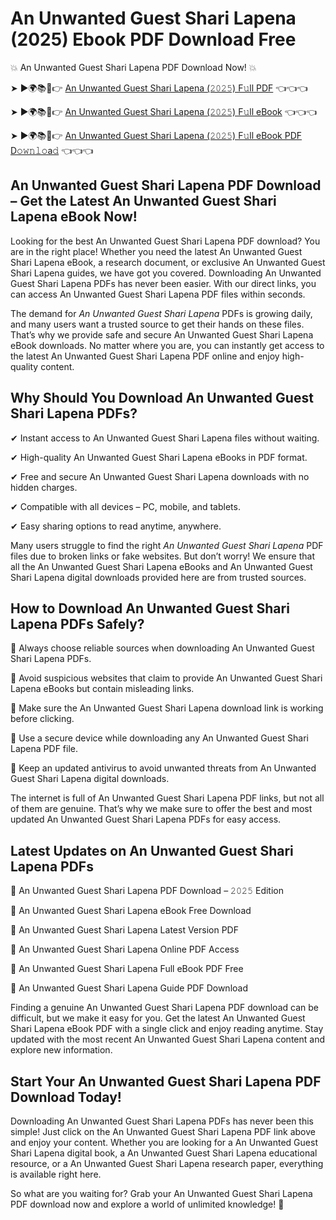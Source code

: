 # An Unwanted Guest Shari Lapena (2025) Ebook PDF Download Free

💥 An Unwanted Guest Shari Lapena PDF Download Now! 💥

➤ ►🌍📚📱👉 [An Unwanted Guest Shari Lapena (𝟸𝟶𝟸𝟻) F𝚞ll PDF](https://getpdf.xyz/an-unwanted-guest-shari-lapena) 👈👈👈


➤ ►🌍📚📱👉 [An Unwanted Guest Shari Lapena (𝟸𝟶𝟸𝟻) F𝚞ll eBook](https://getpdf.xyz/an-unwanted-guest-shari-lapena) 👈👈👈


➤ ►🌍📚📱👉 [An Unwanted Guest Shari Lapena (𝟸𝟶𝟸𝟻) F𝚞ll eBook PDF D𝚘𝚠𝚗𝚕𝚘a𝚍](https://getpdf.xyz/an-unwanted-guest-shari-lapena) 👈👈👈


## An Unwanted Guest Shari Lapena PDF Download – Get the Latest An Unwanted Guest Shari Lapena eBook Now!

Looking for the best An Unwanted Guest Shari Lapena PDF download? You are in the right place! Whether you need the latest An Unwanted Guest Shari Lapena eBook, a research document, or exclusive An Unwanted Guest Shari Lapena guides, we have got you covered. Downloading An Unwanted Guest Shari Lapena PDFs has never been easier. With our direct links, you can access An Unwanted Guest Shari Lapena PDF files within seconds.

The demand for *An Unwanted Guest Shari Lapena* PDFs is growing daily, and many users want a trusted source to get their hands on these files. That’s why we provide safe and secure An Unwanted Guest Shari Lapena eBook downloads. No matter where you are, you can instantly get access to the latest An Unwanted Guest Shari Lapena PDF online and enjoy high-quality content.

## Why Should You Download An Unwanted Guest Shari Lapena PDFs?

✔ Instant access to An Unwanted Guest Shari Lapena files without waiting.

✔ High-quality An Unwanted Guest Shari Lapena eBooks in PDF format.

✔ Free and secure An Unwanted Guest Shari Lapena downloads with no hidden charges.

✔ Compatible with all devices – PC, mobile, and tablets.

✔ Easy sharing options to read anytime, anywhere.

Many users struggle to find the right *An Unwanted Guest Shari Lapena* PDF files due to broken links or fake websites. But don’t worry! We ensure that all the An Unwanted Guest Shari Lapena eBooks and An Unwanted Guest Shari Lapena digital downloads provided here are from trusted sources.

## How to Download An Unwanted Guest Shari Lapena PDFs Safely?

📌 Always choose reliable sources when downloading An Unwanted Guest Shari Lapena PDFs.

📌 Avoid suspicious websites that claim to provide An Unwanted Guest Shari Lapena eBooks but contain misleading links.

📌 Make sure the An Unwanted Guest Shari Lapena download link is working before clicking.

📌 Use a secure device while downloading any An Unwanted Guest Shari Lapena PDF file.

📌 Keep an updated antivirus to avoid unwanted threats from An Unwanted Guest Shari Lapena digital downloads.

The internet is full of An Unwanted Guest Shari Lapena PDF links, but not all of them are genuine. That’s why we make sure to offer the best and most updated An Unwanted Guest Shari Lapena PDFs for easy access.

## Latest Updates on An Unwanted Guest Shari Lapena PDFs

🔹 An Unwanted Guest Shari Lapena PDF Download – 𝟸𝟶𝟸𝟻 Edition

🔹 An Unwanted Guest Shari Lapena eBook Free Download

🔹 An Unwanted Guest Shari Lapena Latest Version PDF

🔹 An Unwanted Guest Shari Lapena Online PDF Access

🔹 An Unwanted Guest Shari Lapena Full eBook PDF Free

🔹 An Unwanted Guest Shari Lapena Guide PDF Download

Finding a genuine An Unwanted Guest Shari Lapena PDF download can be difficult, but we make it easy for you. Get the latest An Unwanted Guest Shari Lapena eBook PDF with a single click and enjoy reading anytime. Stay updated with the most recent An Unwanted Guest Shari Lapena content and explore new information.

## Start Your An Unwanted Guest Shari Lapena PDF Download Today!

Downloading An Unwanted Guest Shari Lapena PDFs has never been this simple! Just click on the An Unwanted Guest Shari Lapena PDF link above and enjoy your content. Whether you are looking for a An Unwanted Guest Shari Lapena digital book, a An Unwanted Guest Shari Lapena educational resource, or a An Unwanted Guest Shari Lapena research paper, everything is available right here.

So what are you waiting for? Grab your An Unwanted Guest Shari Lapena PDF download now and explore a world of unlimited knowledge! 🚀